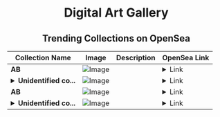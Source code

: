 <div align="center">

# Digital Art Gallery

## Trending Collections on OpenSea

| Collection Name                       | Image                                                                                     | Description                       | OpenSea Link                                                                                          |
|---------------------------------------|-------------------------------------------------------------------------------------------|-----------------------------------|--------------------------------------------------------------------------------------------------------|
| **AB** | ![Image](https://i.seadn.io/s/raw/files/2e51f0ced806697ab50f64bcf41b01fe.jpg?w=500&auto=format?w=200&auto=format) |  | <details><summary>Link</summary>[AB](https://opensea.io/collection/ab-4752)</details> |
| **<details><summary>Unidentified co...</summary>Unidentified contract ee480fed-e22d-40e4-b63c-000b51f5804a</details>** | ![Image](https://i.seadn.io/s/raw/files/37df2cc17567b57cc16920caa4dcdc71.gif?w=500&auto=format?w=200&auto=format) |  | <details><summary>Link</summary>[Unidentified contract ee480fed-e22d-40e4-b63c-000b51f5804a](https://opensea.io/collection/unidentified-contract-ee480fed-e22d-40e4-b63c-000b)</details> |
| **AB** | ![Image](https://i.seadn.io/s/raw/files/2e51f0ced806697ab50f64bcf41b01fe.jpg?w=500&auto=format?w=200&auto=format) |  | <details><summary>Link</summary>[AB](https://opensea.io/collection/ab-4751)</details> |
| **<details><summary>Unidentified co...</summary>Unidentified contract c60bd26a-ba36-461a-aff8-2b7d500270e7</details>** | ![Image](https://i.seadn.io/s/raw/files/37df2cc17567b57cc16920caa4dcdc71.gif?w=500&auto=format?w=200&auto=format) |  | <details><summary>Link</summary>[Unidentified contract c60bd26a-ba36-461a-aff8-2b7d500270e7](https://opensea.io/collection/unidentified-contract-c60bd26a-ba36-461a-aff8-2b7d)</details> |

</div>